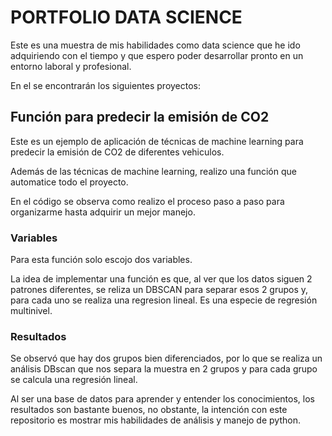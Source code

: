 # PORTFOLIO DATA SCIENCE

Este es una muestra de mis habilidades como data science que he ido adquiriendo con el tiempo y que espero poder desarrollar pronto en un entorno laboral y profesional.

En el se encontrarán los siguientes proyectos:

## Función para predecir la emisión de CO2

Este es un ejemplo de aplicación de técnicas de machine learning para predecir la emisión de CO2 de diferentes vehiculos.

Además de las técnicas de machine learning, realizo una función que automatice todo el proyecto.

En el código se observa como realizo el proceso paso a paso para organizarme hasta adquirir un mejor manejo.

### Variables

Para esta función solo escojo dos variables.

La idea de implementar una función es que, al ver que los datos siguen 2 patrones diferentes, se reliza un DBSCAN para separar esos 2 grupos y, para cada uno se realiza una regresion lineal. Es una especie de regresión multinivel.

### Resultados

Se observó que hay dos grupos bien diferenciados, por lo que se realiza un análisis DBscan que nos separa la muestra en 2 grupos y para cada grupo se calcula una regresión lineal.

Al ser una base de datos para aprender y entender los conocimientos, los resultados son bastante buenos, no obstante, la intención con este repositorio es mostrar mis habilidades de análisis y manejo de python.
